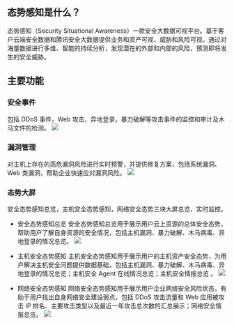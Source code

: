 ## 态势感知是什么？
态势感知（Security Situational Awareness）一款安全大数据可视平台。基于客户云端安全数据和腾讯安全大数据提供业务和资产可视、威胁和风险可视。通过对海量数据进行多维、智能的持续分析，发现潜在的外部和内部的风险，预测即将发生的安全威胁。

## 主要功能
### 安全事件
包括 DDoS 事件，Web 攻击，异地登录，暴力破解等攻击事件的监控和审计及木马文件的检测。
![](https://main.qcloudimg.com/raw/eb8926e306187d7352aa0287c862d618.png)

### 漏洞管理
对主机上存在的高危漏洞风险进行实时预警，并提供修复方案，包括系统漏洞、Web 类漏洞，帮助企业快速应对漏洞风险。
![](https://main.qcloudimg.com/raw/3901d1e867e8e14abacbc56cbf51d41c.png)

### 态势大屏
安全态势感知总览，主机安全态势感知，网络安全态势三块大屏总览，实时监控。
- 安全态势感知总览
安全态势感知总览用于展示用户云上资源的总体安全态势，帮助用户了解自身资源的安全情况，包括主机漏洞、暴力破解、木马病毒、异地登录的情况总览。
![](https://main.qcloudimg.com/raw/56caee8d9ac3ba0056ede60a795f955b.png)

- 主机安全态势感知
主机安全态势感知用于展示用户的主机资产安全态势，为用户解决主机安全问题提供数据基础，包括主机漏洞、暴力破解、木马病毒、异地登录的情况总览；主机安全 Agent 在线情况总览；主机安全情报总览 。
![](https://main.qcloudimg.com/raw/9794c163bab104f0ebf5d61e25349d2a.png)

- 网络安全态势感知
网络安全态势感知用于展示用户企业网络安全风险状态，有助于用户找出自身网络安全建设弱点，包括 DDoS 攻击流量和 Web 应用被攻击 IP 排名、主要攻击类型以及最近一年攻击总次数的汇总展示；网络安全情报总览。
![](https://main.qcloudimg.com/raw/a90eac315e7d1ac51f03a6558fe54b14.png)
